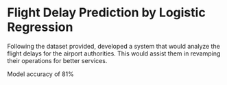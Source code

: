 # Flight Delay Prediction by Logistic Regression

Following the dataset provided, developed a system that would analyze the flight delays for the airport authorities. This would assist them in revamping their operations for better services.

Model accuracy of 81%
